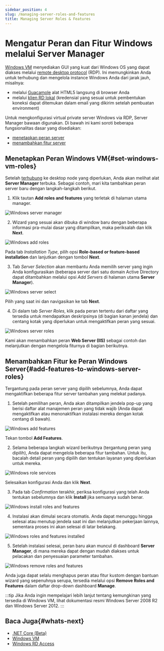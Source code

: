 ```yaml
---
sidebar_position: 4
slug: /managing-server-roles-and-features
title: Managing Server Roles & Features
---
```


# Mengatur Peran dan Fitur Windows melalui Server Manager

[Windows VM](https://docs.dewacloud.com/win-vm/) menyediakan GUI yang kuat dari Windows OS yang dapat diakses melalui [remote desktop protocol](https://docs.dewacloud.com/win-rdp-access/) (RDP). Ini memungkinkan Anda untuk terhubung dan mengelola instance Windows Anda dari jarak jauh, misalnya:

- melalui [Guacamole](https://docs.dewacloud.com/win-rdp-access/#rdp-connection-via-web-client) alat HTML5 langsung di browser Anda
- melalui [klien RD lokal](https://docs.dewacloud.com/win-rdp-access/#rdp-connection-via-local-client) (kredensial yang sesuai untuk pembentukan koneksi dapat ditemukan dalam email yang dikirim setelah pembuatan environment)

Untuk mengkonfigurasi virtual private server Windows via RDP, Server Manager bawaan digunakan. Di bawah ini kami soroti beberapa fungsionalitas dasar yang disediakan:

- [menetapkan peran server](https://docs.dewacloud.com/#set-windows-vm-roles)
- [menambahkan fitur server](https://docs.dewacloud.com/#add-features-to-windows-server-roles)

## Menetapkan Peran Windows VM{#set-windows-vm-roles}

Setelah [terhubung](https://docs.dewacloud.com/win-rdp-access/) ke desktop node yang diperlukan, Anda akan melihat alat **Server Manager** terbuka. Sebagai contoh, mari kita tambahkan peran server baru dengan langkah-langkah berikut.

1. Klik tautan **Add roles and features** yang terletak di halaman utama manager.

![Windows server manager](#)

2. Wizard yang sesuai akan dibuka di window baru dengan beberapa informasi pra-mulai dasar yang ditampilkan, maka periksalah dan klik **Next**.

![Windows add roles](#)

Pada tab _Installation Type_, pilih opsi **Role-based or feature-based installation** dan lanjutkan dengan tombol **Next**.

3. Tab _Server Selection_ akan membantu Anda memilih server yang ingin Anda konfigurasikan (beberapa server dari satu domain Active Directory dapat ditambahkan melalui opsi _Add Servers_ di halaman utama **Server Manager**).

![Windows server select](#)

Pilih yang saat ini dan navigasikan ke tab **Next**.

4. Di dalam tab _Server Roles_, klik pada peran tertentu dari daftar yang tersedia untuk mendapatkan deskripsinya (di bagian kanan jendela) dan centang kotak yang diperlukan untuk mengaktifkan peran yang sesuai.

![Windows server roles](#)

Kami akan menambahkan peran **Web Server (IIS)** sebagai contoh dan melanjutkan dengan mengelola fiturnya di bagian berikutnya.

## Menambahkan Fitur ke Peran Windows Server{#add-features-to-windows-server-roles}

Tergantung pada peran server yang dipilih sebelumnya, Anda dapat mengaktifkan beberapa fitur server tambahan yang melekat padanya.

1. Setelah pemilihan peran, Anda akan ditampilkan jendela pop-up yang berisi daftar alat manajemen peran yang tidak wajib (Anda dapat mengaktifkan atau menonaktifkan instalasi mereka dengan kotak centang di bawah).

![Windows add features](#)

Tekan tombol **Add Features**.

2. Selama beberapa langkah wizard berikutnya (tergantung peran yang dipilih), Anda dapat mengelola beberapa fitur tambahan. Untuk itu, bacalah detail peran yang dipilih dan tentukan layanan yang diperlukan untuk mereka.

![Windows role services](#)

Selesaikan konfigurasi Anda dan klik **Next**.

3. Pada tab _Confirmation_ terakhir, periksa konfigurasi yang telah Anda tentukan sebelumnya dan klik **Install** jika semuanya sudah benar.

![Windows install roles and features](#)

4. Instalasi akan dimulai secara otomatis. Anda dapat menunggu hingga selesai atau menutup jendela saat ini dan melanjutkan pekerjaan lainnya, sementara proses ini akan selesai di latar belakang.

![Windows roles and features installed](#)

5. Setelah instalasi selesai, peran baru akan muncul di dashboard **Server Manager**, di mana mereka dapat dengan mudah diakses untuk pelacakan dan penyesuaian parameter tambahan.

![Windows remove roles and features](#)

Anda juga dapat selalu menghapus peran atau fitur kustom dengan bantuan wizard yang sepenuhnya serupa, tersedia melalui opsi **Remove Roles and Features** dalam daftar drop-down dashboard **Manage**.

:::tip
Jika Anda ingin mempelajari lebih lanjut tentang kemungkinan yang tersedia di Windows VM, lihat dokumentasi resmi Windows Server 2008 R2 dan Windows Server 2012.
:::

## Baca Juga{#whats-next}

- [.NET Core (Beta)](https://docs.dewacloud.com/net-core/)
- [Windows VM](https://docs.dewacloud.com/win-vm/)
- [Windows RD Access](https://docs.dewacloud.com/win-rdp-access/)